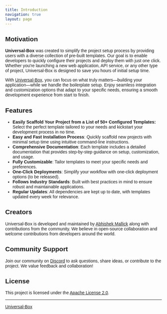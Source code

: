 ```yaml
---
title: Introduction
navigation: true
layout: page
---
```


<style>
body {
  font-family: 'Poppins', sans-serif;
}
</style>

## Motivation

**Universal-Box** was created to simplify the project setup process by providing users with a diverse collection of pre-built templates. Our goal is to enable developers to quickly configure their projects and deploy them with just one click. Whether you're launching a new web application, API service, or any other type of project, Universal-Box is designed to save you hours of initial setup time.

With [Universal-Box](https://github.com/Abhishek-Mallick/universal-box), you can focus on what truly matters—building your application—while we handle the boilerplate setup. Enjoy seamless integration and customization options that adapt to your specific needs, ensuring a smooth development experience from start to finish.

## Features

- **Easily Scaffold Your Project from a List of 50+ Configured Templates:** Select the perfect template tailored to your needs and kickstart your development process in no time.
- **Easy and Fast Installation Process**: Quickly scaffold new projects with minimal setup time using intuitive command-line instructions.
- **Comprehensive Documentation**: Each template includes a detailed documentation that provides step-by-step guidance on setup, customization, and usage.
- **Fully Customizable**: Tailor templates to meet your specific needs and preferences.
- **One-Click Deployments**: Simplify your workflow with one-click deployment options (to be released).
- **Follows Industry Standards**: Built with best practices in mind to ensure robust and maintainable applications.
- **Regular Updates**: All dependencies are kept up to date, with templates updated every week for relevance.

## Creators

Universal-Box is developed and maintained by [Abhishek Mallick](https://github.com/Abhishek-Mallick) along with contributions from the community. We believe in open-source collaboration and welcome contributions from developers around the world.

## Community Support

Join our community on [Discord](https://discord.com/invite/NBR9JmWys4) to ask questions, share ideas, or contribute to the project. We value feedback and collaboration!

## License

This project is licensed under the [Apache License 2.0](https://github.com/Abhishek-Mallick/universal-box/blob/main/LICENSE).

---

[Universal-Box](https://github.com/Abhishek-Mallick/universal-box)